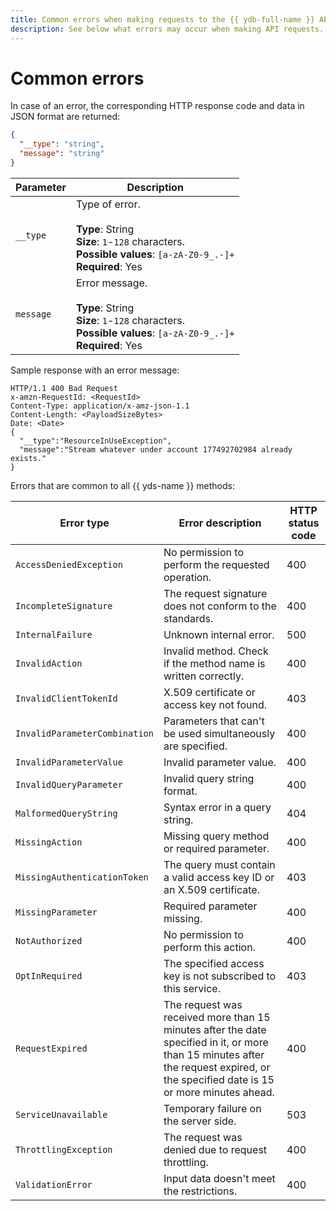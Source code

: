 ```yaml
---
title: Common errors when making requests to the {{ ydb-full-name }} API
description: See below what errors may occur when making API requests.
---
```


# Common errors

In case of an error, the corresponding HTTP response code and data in JSON format are returned:

```json
{
  "__type": "string",
  "message": "string"
}
```

| Parameter | Description |
----- | -----
| `__type` | Type of error.<br/><br/>**Type**: String<br/>**Size**: `1`-`128` characters.<br/>**Possible values**: `[a-zA-Z0-9_.-]+`<br/>**Required**: Yes |
| `message` | Error message.<br/><br/>**Type**: String<br/>**Size**: `1`-`128` characters.<br/>**Possible values**: `[a-zA-Z0-9_.-]+`<br/>**Required**: Yes |

Sample response with an error message:

```http
HTTP/1.1 400 Bad Request
x-amzn-RequestId: <RequestId>
Content-Type: application/x-amz-json-1.1
Content-Length: <PayloadSizeBytes>
Date: <Date>
{
  "__type":"ResourceInUseException",
  "message":"Stream whatever under account 177492702984 already exists."
}
```

Errors that are common to all {{ yds-name }} methods:

| Error type | Error description | HTTP status code |
----- | ----- | -----
| `AccessDeniedException` | No permission to perform the requested operation. | 400 |
| `IncompleteSignature` | The request signature does not conform to the standards. | 400 |
| `InternalFailure` | Unknown internal error. | 500 |
| `InvalidAction` | Invalid method. Check if the method name is written correctly. | 400 |
| `InvalidClientTokenId` | X.509 certificate or access key not found. | 403 |
| `InvalidParameterCombination` | Parameters that can't be used simultaneously are specified. | 400 |
| `InvalidParameterValue` | Invalid parameter value. | 400 |
| `InvalidQueryParameter` | Invalid query string format. | 400 |
| `MalformedQueryString` | Syntax error in a query string. | 404 |
| `MissingAction` | Missing query method or required parameter. | 400 |
| `MissingAuthenticationToken` | The query must contain a valid access key ID or an X.509 certificate. | 403 |
| `MissingParameter` | Required parameter missing. | 400 |
| `NotAuthorized` | No permission to perform this action. | 400 |
| `OptInRequired` | The specified access key is not subscribed to this service. | 403 |
| `RequestExpired` | The request was received more than 15 minutes after the date specified in it, or more than 15 minutes after the request expired, or the specified date is 15 or more minutes ahead. | 400 |
| `ServiceUnavailable` | Temporary failure on the server side. | 503 |
| `ThrottlingException` | The request was denied due to request throttling. | 400 |
| `ValidationError` | Input data doesn't meet the restrictions. | 400 |
